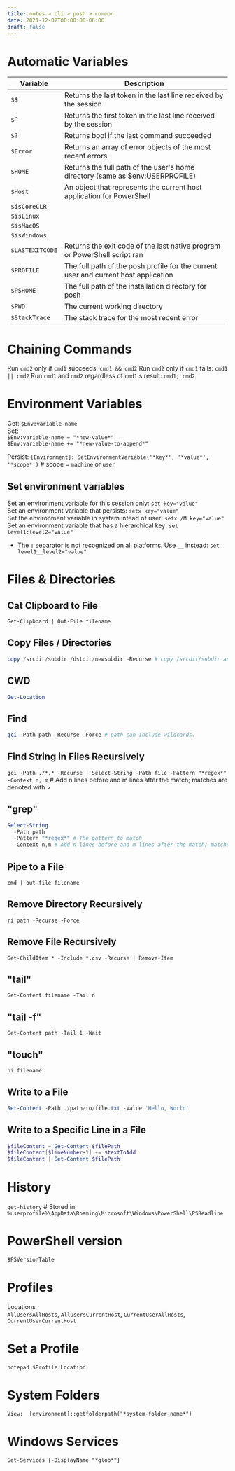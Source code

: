 ```yaml
---
title: notes > cli > posh > common
date: 2021-12-02T00:00:00-06:00
draft: false
---
```


# Automatic Variables
| Variable | Description |
| -------- | ----------- |
| `$$` | Returns the last token in the last line received by the session |
| `$^` | Returns the first token in the last line received by the session |
| `$?` | Returns bool if the last command succeeded | 
| `$Error` | Returns an array of error objects of the most recent errors |
| `$HOME` | Returns the full path of the user's home directory (same as $env:USERPROFILE) |
| `$Host` | An object that represents the current host application for PowerShell |
| `$isCoreCLR` | |
| `$isLinux` | |
| `$isMacOS` | |
| `$isWindows` | |
| `$LASTEXITCODE` | Returns the exit code of the last native program or PowerShell script ran |
| `$PROFILE` | The full path of the posh profile for the current user and current host application | 
| `$PSHOME` | The full path of the installation directory for posh |
| `$PWD` | The current working directory |
| `$StackTrace` | The stack trace for the most recent error |

# Chaining Commands
Run `cmd2` only if `cmd1` succeeds: `cmd1 && cmd2`
Run `cmd2` only if `cmd1` fails: `cmd1 || cmd2`
Run `cmd1` and `cmd2` regardless of `cmd1`'s result: `cmd1; cmd2`

# Environment Variables  
Get:  `$Env:variable-name`  
Set:  
`$Env:variable-name = "*new-value*"`  
`$Env:variable-name += "*new-value-to-append*"`

Persist:
`[Environment]::SetEnvironmentVariable('*key*', '*value*', '*scope*')` # scope = `machine` or `user`

## Set environment variables
Set an environment variable for this session only:		    `set key="value"`  
Set an environment variable that persists:			        `setx key="value"`  
Set the environment variable in system intead of user:	    `setx /M key="value"`  
Set an environment variable that has a hierarchical key:	`set level1:level2="value"`  
- The `:` separator is not recognized on all platforms.  Use `__` instead:  `set level1__level2="value"`

# Files & Directories
## Cat Clipboard to File
`Get-Clipboard | Out-File filename`

## Copy Files / Directories
```powershell
copy /srcdir/subdir /dstdir/newsubdir -Recurse # copy /srcdir/subdir and all of its files and subdirectories to /dstdir/newsubdir and create it if it doesn't exist
```
## CWD
```powershell
Get-Location
```
## Find
```powershell
gci -Path path -Recurse -Force # path can include wildcards.
```
## Find String in Files Recursively
`gci -Path ./*.* -Recurse | Select-String -Path file -Pattern "*regex*"`  
    `-Context n, m` # Add n lines before and m lines after the match; matches are denoted with >

## "grep"
```powershell
Select-String  
  -Path path  
  -Pattern "*regex*" # The pattern to match  
  -Context n,m # Add n lines before and m lines after the match; matches are denoted with >
```

## Pipe to a File
`cmd | out-file filename`

## Remove Directory Recursively
`ri path -Recurse -Force`

## Remove File Recursively
`Get-ChildItem * -Include *.csv -Recurse | Remove-Item`

## "tail"
`Get-Content filename -Tail n`

## "tail -f"
`Get-Content path -Tail 1 -Wait`

## "touch"
`ni filename`

## Write to a File
```powershell
Set-Content -Path ./path/to/file.txt -Value 'Hello, World'
```

## Write to a Specific Line in a File
```powershell
$fileContent = Get-Content $filePath
$fileContent[$lineNumber-1] += $textToAdd
$fileContent | Set-Content $filePath
```

# History
`get-history` # Stored in `%userprofile%\AppData\Roaming\Microsoft\Windows\PowerShell\PSReadline`

# PowerShell version
`$PSVersionTable`

# Profiles
Locations  
`AllUsersAllHosts`, `AllUsersCurrentHost`, `CurrentUserAllHosts`, `CurrentUserCurrentHost`

# Set a Profile
`notepad $Profile.Location`

# System Folders
`View:  [environment]::getfolderpath("*system-folder-name*")`

# Windows Services
`Get-Services [-DisplayName "*glob*"]`
